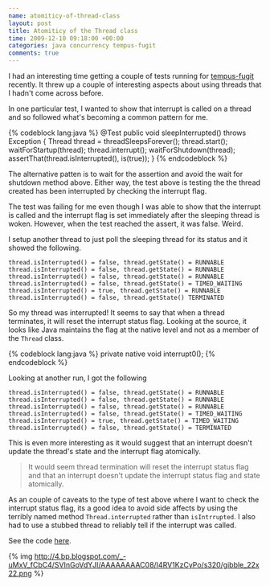 ```yaml
---
name: atomiticy-of-thread-class
layout: post
title: Atomiticy of the Thread class
time: 2009-12-10 09:18:00 +00:00
categories: java concurrency tempus-fugit
comments: true
---
```


I had an interesting time getting a couple of tests running for [tempus-fugit](http://code.google.com/p/tempus-fugit/) recently. It threw up a couple of interesting aspects about using threads that I hadn't come across before.
  
In one particular test, I wanted to show that interrupt is called on a thread
and so followed what's becoming a common pattern for me.

    
{% codeblock lang:java %}
@Test
public void sleepInterrupted() throws Exception {
   Thread thread = threadSleepsForever();
   thread.start();
   waitForStartup(thread);
   thread.interrupt();
   waitForShutdown(thread);
   assertThat(thread.isInterrupted(), is(true));
}  {% endcodeblock %}

    

The alternative patten is to wait for the assertion and avoid the wait for
shutdown method above. Either way, the test above is testing the the thread
created has been interrupted by checking the interrupt flag.

  
The test was failing for me even though I was able to show that the interrupt
is called and the interrupt flag is set immediately after the sleeping thread
is woken. However, when the test reached the assert, it was false. Weird.

<!-- more -->

I setup another thread to just poll the sleeping thread for its status and it
showed the following.

    thread.isInterrupted() = false, thread.getState() = RUNNABLE  
    thread.isInterrupted() = false, thread.getState() = RUNNABLE  
    thread.isInterrupted() = false, thread.getState() = RUNNABLE  
    thread.isInterrupted() = false, thread.getState() = TIMED_WAITING  
    thread.isInterrupted() = true, thread.getState() = RUNNABLE  
    thread.isInterrupted() = false, thread.getState() TERMINATED  
    

So my thread was interrupted! It seems to say that when a thread terminates,
it will reset the interrupt status flag. Looking at the source, it looks like
Java maintains the flag at the native level and not as a member of the `Thread`
class.


{% codeblock lang:java %}
private native void interrupt0();
{% endcodeblock %}


Looking at another run, I got the following

  
    thread.isInterrupted() = false, thread.getState() = RUNNABLE
    thread.isInterrupted() = false, thread.getState() = RUNNABLE  
    thread.isInterrupted() = false, thread.getState() = RUNNABLE  
    thread.isInterrupted() = false, thread.getState() = TIMED_WAITING  
    thread.isInterrupted() = true, thread.getState() = TIMED_WAITING  
    thread.isInterrupted() = false, thread.getState() = TERMINATED  
    

This is even more interesting as it would suggest that an interrupt doesn't
update the thread's state and the interrupt flag atomically.

  

> It would seem thread termination will reset the interrupt status flag and
that an interrupt doesn't update the interrupt status flag and state
atomically.

  
  
As an couple of caveats to the type of test above where I want to check the
interrupt status flag, its a good idea to avoid side affects by using the
terribly named method `Thread.interrupted` rather than `isIntrrupted`. I also had
to use a stubbed thread to reliably tell if the interrupt was called.

  
See the code [here](http://code.google.com/p/tempus-fugit/source/browse/trunk/tempus-fugit/src/test/java/com/google/code/tempusfugit/concurrency/ThreadUtilsTest.java).

  
{% img http://4.bp.blogspot.com/_-uMxV_fCbC4/SVInGoVdYJI/AAAAAAAAC08/I4RV1KzCyPo/s320/gibble_22x22.png %}


